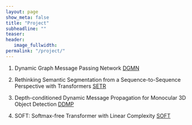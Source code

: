 ```yaml
---
layout: page
show_meta: false
title: "Project"
subheadline: ""
teaser: 
header:
   image_fullwidth: 
permalink: "/project/"
---
```


1. Dynamic Graph Message Passing Network [DGMN](https://fudan-zvg.github.io/DGMN)

2. Rethinking Semantic Segmentation from a Sequence-to-Sequence Perspective with Transformers [SETR](https://fudan-zvg.github.io/SETR)

3. Depth-conditioned Dynamic Message Propagation for Monocular 3D Object Detection [DDMP](https://github.com/fudan-zvg/DDMP)

4. SOFT: Softmax-free Transformer with Linear Complexity [SOFT](https://fudan-zvg.github.io/SOFT)
